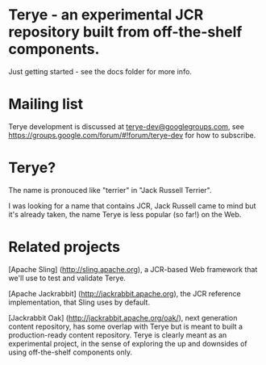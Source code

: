 # Terye - an experimental JCR repository built from off-the-shelf components.

Just getting started - see the docs folder for more info.

# Mailing list
Terye development is discussed at terye-dev@googlegroups.com, see  https://groups.google.com/forum/#!forum/terye-dev
for how to subscribe.

# Terye?
The name is pronouced like "terrier" in "Jack Russell Terrier".

I was looking for a name that contains JCR, Jack Russell came to mind but
it's already taken, the name Terye is less popular (so far!) on the Web.

# Related projects
[Apache Sling] (http://sling.apache.org), a JCR-based Web framework that we'll use to test and validate Terye.

[Apache Jackrabbit] (http://jackrabbit.apache.org), the JCR reference implementation, that Sling uses by default.

[Jackrabbit Oak] (http://jackrabbit.apache.org/oak/), next generation content repository, has some overlap with
Terye but is meant to built a production-ready content repository. Terye is clearly meant as an experimental project, in the 
sense of exploring the up and downsides of using off-the-shelf components only.
